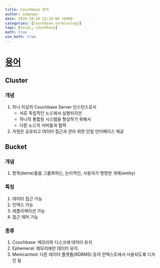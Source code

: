 ```yaml
---
title: Couchbase 용어
author: aimpugn
date: 2020-10-26 13:10:00 +0900
categories: [Couchbase.terminology]
tags: [nosql, couchbase]
math: true
use_math: true
---
```


# [용어](https://docs.couchbase.com/server/current/learn/glossary.html)

## Cluster

### 개념

1. 하나 이상의 Couchbase Server 인스턴스로서
   - 서로 독립적인 노드에서 실행되지만
   - 하나의 통합된 시스템을 형성하기 위해서
   - 다른 노드의 서버들과 협력
2. 자원은 공유되고 데이터 접근과 관리 위한 단일 인터페이스 제공

## Bucket

### 개념

1. 항목(items)들을 그룹화하는, 논리적인, 사용자가 명명한 개체(entity)

### 특징

1.  데이터 접근 가능
2.  인덱스 가능
3.  레플리케이션 가능
4.  접근 제어 가능

### 종류

1.  Couchbase: 메모리와 디스크에 데이터 유지
2.  Ephemeral: 메모리에만 데이터 유지
3.  Memcached: 다른 데이터 플랫폼(RDBMS) 등의 컨텍스트에서 사용되도록 디자인 됨
